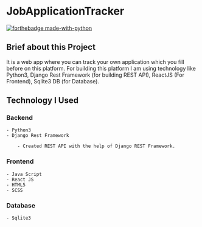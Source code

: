 # JobApplicationTracker

[![forthebadge made-with-python](http://ForTheBadge.com/images/badges/made-with-python.svg)](https://www.python.org/)
## Brief about this Project

It is a web app where you can track your own application which you fill before on this platform. For building this platform I am using technology like Python3, Django Rest Framework (for building REST API), ReactJS (For Frontend), Sqlite3 DB (for Database).

## Technology I Used
### Backend
    - Python3
    - Django Rest Framework

        - Created REST API with the help of Django REST Framework.
### Frontend
    - Java Script
    - React JS
    - HTML5
    - SCSS
 ### Database
    - Sqlite3